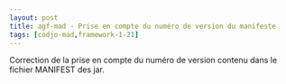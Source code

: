 ```yaml
---
layout: post
title: agf-mad - Prise en compte du numéro de version du manifeste
tags: [codjo-mad,framework-1-21]
---
```

Correction de la prise en compte du numéro de version contenu dans le fichier MANIFEST des jar.